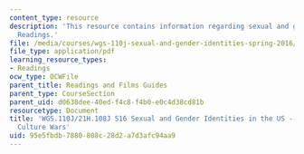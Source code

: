 ```yaml
---
content_type: resource
description: 'This resource contains information regarding sexual and gender identities:
  Readings.'
file: /media/courses/wgs-110j-sexual-and-gender-identities-spring-2016/95e5fbdb7880808c28d2a7d3afc94aa9_MITWGS_110JS16_CultureWars.pdf
file_type: application/pdf
learning_resource_types:
- Readings
ocw_type: OCWFile
parent_title: Readings and Films Guides
parent_type: CourseSection
parent_uid: d0638dee-40ed-f4c8-f4b0-e0c4d38cd81b
resourcetype: Document
title: 'WGS.110J/21H.108J S16 Sexual and Gender Identities in the US - Reading Guides:
  Culture Wars'
uid: 95e5fbdb-7880-808c-28d2-a7d3afc94aa9
---
```

